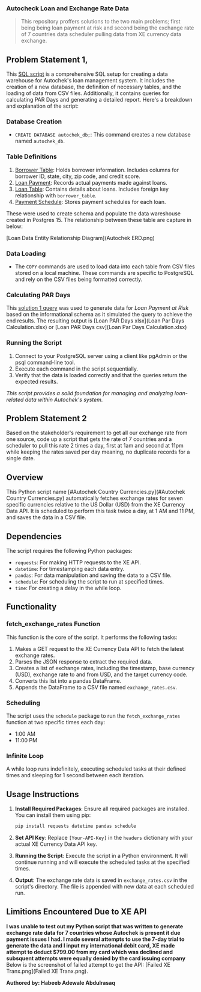 ### Autocheck Loan and Exchange Rate Data

> This repository proffers solutions to the two main problems; first being being loan payment at risk and 
second being the exchange rate of 7 countries data scheduler pulling data from XE currency data exchange.

## Problem Statement 1, 

This [SQL script](Problem_1_Query.sql) is a comprehensive SQL setup for creating a data warehouse for Autochek's loan management system. It includes the creation of a new database, the definition of necessary tables, and the loading of data from CSV files. Additionally, it contains queries for calculating PAR Days and generating a detailed report. Here's a breakdown and explanation of the script:

### Database Creation
- `CREATE DATABASE autochek_db;`: This command creates a new database named `autochek_db`.

### Table Definitions
1. [Borrower Table](Borrower_table.csv): Holds borrower information. Includes columns for borrower ID, state, city, zip code, and credit score.
2. [Loan Payment](Loan_payment.csv): Records actual payments made against loans.
3. [Loan Table](Loan_table.csv): Contains details about loans. Includes foreign key relationship with `borrower_table`.
4. [Payment Schedule](Payment_Schedule.csv): Stores payment schedules for each loan.

These were used to create schema and populate the data wareshouse created in Postgres 15.
The relationship between these table are capture in below:

[Loan Data Entity Relationship Diagram](Autochek ERD.png)

### Data Loading
- The `COPY` commands are used to load data into each table from CSV files stored on a local machine. These commands are specific to PostgreSQL and rely on the CSV files being formatted correctly.

### Calculating PAR Days
This [solution 1 query](Problem_1_Query.sql) was used to generate data for *Loan Payment at Risk* based on the informational schema
as it simulated the query to achieve the end results. The resulting output is [Loan PAR Days xlsx](Loan Par Days Calculation.xlsx) or
[Loan PAR Days csv](Loan Par Days Calculation.xlsx)

### Running the Script
1. Connect to your PostgreSQL server using a client like pgAdmin or the psql command-line tool.
2. Execute each command in the script sequentially.
3. Verify that the data is loaded correctly and that the queries return the expected results.

*This script provides a solid foundation for managing and analyzing loan-related data within Autochek's system.*



## Problem Statement 2
Based on the stakeholder's requirement to get all our exchange rate from one source, code up a script that gets the rate of 7 countries 
and a scheduler to pull this rate 2 times a day, first at 1am and second at 11pm while keeping the rates saved per day meaning, 
no duplicate records for a single date.

## Overview
This Python script name [#Autochek Country Currencies.py](#Autochek Country Currencies.py) automatically fetches exchange rates for seven specific currencies relative to the US Dollar (USD) from the XE Currency Data API. It is scheduled to perform this task twice a day, at 1 AM and 11 PM, and saves the data in a CSV file.

## Dependencies
The script requires the following Python packages:
- `requests`: For making HTTP requests to the XE API.
- `datetime`: For timestamping each data entry.
- `pandas`: For data manipulation and saving the data to a CSV file.
- `schedule`: For scheduling the script to run at specified times.
- `time`: For creating a delay in the while loop.

## Functionality

### fetch_exchange_rates Function
This function is the core of the script. It performs the following tasks:
1. Makes a GET request to the XE Currency Data API to fetch the latest exchange rates.
2. Parses the JSON response to extract the required data.
3. Creates a list of exchange rates, including the timestamp, base currency (USD), exchange rate to and from USD, and the target currency code.
4. Converts this list into a pandas DataFrame.
5. Appends the DataFrame to a CSV file named `exchange_rates.csv`.

### Scheduling
The script uses the `schedule` package to run the `fetch_exchange_rates` function at two specific times each day:
- 1:00 AM
- 11:00 PM

### Infinite Loop
A while loop runs indefinitely, executing scheduled tasks at their defined times and sleeping for 1 second between each iteration.

## Usage Instructions

1. **Install Required Packages**: Ensure all required packages are installed. You can install them using pip:
   ```bash
   pip install requests datetime pandas schedule
   ```
2. **Set API Key**: Replace `[Your-API-Key]` in the `headers` dictionary with your actual XE Currency Data API key.

3. **Running the Script**: Execute the script in a Python environment. It will continue running and will execute the scheduled tasks at the specified times.

4. **Output**: The exchange rate data is saved in `exchange_rates.csv` in the script's directory. The file is appended with new data at each scheduled run.

## Limitions Encountered Due to XE API

 **I was unable to test out my Python script that was written to generate exchange rate data for 7 countries whose Autochek is present it
 due payment issues I had. I made several attempts to use the 7-day trial to generate the data and I input my international debit card, XE made attempt to deduct $799.00 
 from my card which was declined and subsquent attempts were equally denied by the card issuing company** 
 Below is the screenshot of failed attempt to get the API:
 [Failed XE Tranx.png](Failed XE Tranx.png).

**Authored by: 
Habeeb Adewale Abdulrasaq**
 

